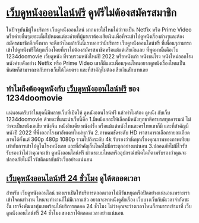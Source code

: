 
# [เว็บดูหนังออนไลน์ฟรี](https://www.1234doomovie.com/) ดูฟรีไม่ต้องสมัครสมาชิก

ในปัจจุบันมีผู้ในบริการ เว็บดูหนังออนไลน์ มากมายใช่ไหมไม่ว่าจะเป็น Netfix หรือ Prime Video หรือค่ายอื่นๆเยอะเต็มไปหมดแต่ละค่ายที่ผู้มาเราต้องเสียเงินเพื่อที่จะเข้าไปดูหนังเรื่องต่างๆและต้องสมัครสมาชิกอีกตั้งหาก จะดีกว่าไหมถ้าวันนี้เราบอกว่ามีบริการ เว็บดูหนังออนไลน์ฟรี ที่เพื่อนๆสามารถเข้าไปดูหนังฟรีได้ทุกเรื่องโดยที่เราไม่ต้องสมัครสมาชิคหรือแม้แต่เสียเงินเลย ที่พูดมานั้นคือเว็บ 1234doomovie เว็บดูหนัง ที่รวบรวมหนังใหม่ปี 2022 หรือหนังเก่า หนังชนโรง หนังใหม่ออกโรง หนังค่ายดังอย่าง Netfix หรือ Prime Video เขาก็มีและเพื่อนๆคนไหนอยากดูหนังเรื่องไหนเป็นพิเศษก็สามารถขอกับทางเว็บได้โดยตรง และที่สำคัญไม่ต้องเสียเงินสักบาทเลย

## ทำไมถึงต้องดูหนังกับ [เว็บดูหนังออนไลน์ฟรี](https://www.1234doomovie.com/) ของ 1234doomovie

แน่นอนครับว่าในยุคนี้มีหลายเว็บที่เปิดให้ ดูหนังออนไลน์ฟรี แล้วทำไมต้อง ดูหนัง กับเว็บ 1234doomovie ด้วยละที่แนะนำเว็บนี้คือ 
1.มีหนังเยอะให้เลือกมีหนังทุกชาติครบรสทุกอารมณ์ ไม่ว่าจะเป็นหนังเอเชีย หนังจีน หนังอินเดีย หนังฝรั่ง หรือแม้แต่หนังไทนละครไทยเขาก็มี และที่สำคัญมีหนังปี 2022 ที่พึ่งออกโรงมาอัพเดทใหม่ทุกวัน
2.ภาพคมชัดระดับ HD เราสามารถเลือกรายละเอียดภาพได้ตั้งแต่ 360p 480p 1080p รวมไปถึงระดับ 4k รับรองว่าชัดทุกเรื่องคุณภาพของภาพเทียบเท่ากับการเข้าไปดูในโรงหนังเลย และที่สำคัญลื่นไหลไม่มีกระตุกอย่างแน่นอน
3.ปลอดภัยไม่มีไวรัส รับรองว่าไม่ว่าคุณจะเข้า ดูหนังออนไลน์ฟรี ผ่านระบบไหนหรืออุปกรณ์ชนิดใดก็ตามรับรองว่าคุณจะปลอดภัยไม่มีไวรัสติดมากับตัวเว็บอย่างแน่นอน


## [เว็บดูหนังออนไลน์ฟรี 24 ชั่วโมง](https://www.1234doomovie.com/) ดูได้ตลอดเวลา

สำหรับ เว็บดูหนังออนไลน์ ของเราเปิดให้บริการตลอดเวลาไม่มีวันหยุดหรือปิดอย่างแน่นอนเพราะเราเข้าใจคนทำงาน ไหนจะทำงานก็ไม่มีเวลาแล้ว อยากจะหาหนังดูสักเรื่อง เว็บบางเว็บกับมีเวลาจำกัดซะงั้น เราจึงพัฒนาทุ่มเทพร้อมให้บริการตลอด 24 ชั่วโมง ไม่ว่าคุณจะว่างเวลาไหนก็สามารถเข้ามาที่ เว็บดูหนังออนไลน์ฟรี 24 ชั่วโมง ของเราได้ตลอดเวลาอย่างแน่นอน